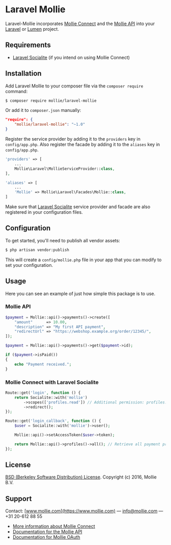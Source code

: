 Laravel Mollie
==============

Laravel-Mollie incorporates [Mollie Connect](https://www.mollie.com/en/connect) and the [Mollie API](https://www.mollie.com/en/docs/overview) into your [Laravel](https://laravel.com/) or [Lumen](https://lumen.laravel.com/) project.

## Requirements

* [Laravel Socialite](https://github.com/laravel/socialite) (if you intend on using Mollie Connect)

## Installation

Add Laravel Mollie to your composer file via the `composer require` command:

```bash
$ composer require mollie/laravel-mollie
```

Or add it to `composer.json` manually:

```json
"require": {
    "mollie/laravel-mollie": "~1.0"
}
```

Register the service provider by adding it to the `providers` key in `config/app.php`. Also register the facade by adding it to the `aliases` key in `config/app.php`.

```php
'providers' => [
    ...
    Mollie\Laravel\MollieServiceProvider::class,
],

'aliases' => [
    ...
    'Mollie' => Mollie\Laravel\Facades\Mollie::class,
]
```

Make sure that [Laravel Socialite](https://github.com/laravel/socialite) service provider and facade are also registered in your configuration files.

## Configuration

To get started, you'll need to publish all vendor assets:

```bash
$ php artisan vendor:publish
```

This will create a `config/mollie.php` file in your app that you can modify to set your configuration.

## Usage

Here you can see an example of just how simple this package is to use.

### Mollie API

```php
$payment = Mollie::api()->payments()->create([
    "amount"      => 10.00,
    "description" => "My first API payment",
    "redirectUrl" => "https://webshop.example.org/order/12345/",
]);

$payment = Mollie::api()->payments()->get($payment->id);

if ($payment->isPaid())
{
    echo "Payment received.";
}
```

### Mollie Connect with Laravel Socialite

```php
Route::get('login', function () {
    return Socialite::with('mollie')
        ->scopes(['profiles.read']) // Additional permission: profiles.read
        ->redirect();
});

Route::get('login_callback', function () {
    $user = Socialite::with('mollie')->user();

    Mollie::api()->setAccessToken($user->token);

    return Mollie::api()->profiles()->all(); // Retrieve all payment profiles available on the obtained Mollie account
});
```

## License

[BSD (Berkeley Software Distribution) License](http://www.opensource.org/licenses/bsd-license.php). Copyright (c) 2016, Mollie B.V.

## Support

Contact: [www.mollie.com](https://www.mollie.com) — info@mollie.com — +31 20-612 88 55

* [More information about Mollie Connect](https://www.mollie.com/en/connect)
* [Documentation for the Mollie API](https://www.mollie.com/en/docs/overview)
* [Documentation for Mollie OAuth](https://www.mollie.com/en/docs/oauth/overview)
